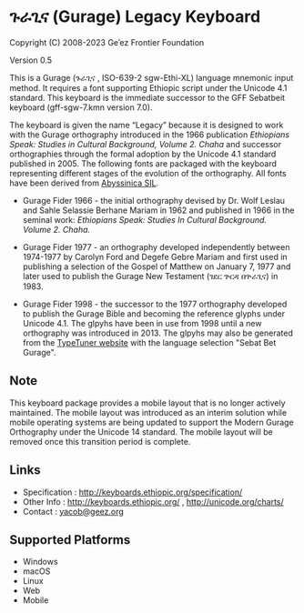 ጉራጊና (Gurage) Legacy Keyboard
============================

Copyright (C) 2008-2023 Geʾez Frontier Foundation

Version 0.5

This is a Gurage (ጉራጊና , ISO-639-2 sgw-Ethi-XL) language mnemonic input method.  It requires a font
supporting Ethiopic script under the Unicode 4.1 standard. This keyboard is the immediate
successor to the GFF Sebatbeit keyboard (gff-sgw-7.kmn version 7.0).

The keyboard is given the name “Legacy” because it is designed to work with the Gurage
orthography introduced in the 1966 publication *Ethiopians Speak: Studies in Cultural
Background, Volume 2. Chaha* and successor orthographies through the formal adoption by
the Unicode 4.1 standard published in 2005. The following fonts are packaged with the
keyboard representing different stages of the evolution of the orthography.  All fonts
have been derived from [Abyssinica SIL](https://software.sil.org/abyssinica/).

* Gurage Fider 1966 - the initial orthography devised by Dr. Wolf Leslau and Sahle Selassie
                      Berhane Mariam in 1962 and published in 1966 in the seminal work:
                      *Ethiopians Speak: Studies In Cultural Background. Volume 2. Chaha.*

* Gurage Fider 1977 - an orthography developed independently between 1974-1977 by Carolyn Ford
                      and Degefe Gebre Mariam and first used in publishing a selection of
                      the Gospel of Matthew on January 7, 1977 and later used to publish the
                      Gurage New Testament (ገደር ጕርዳ በጕራጊና) in 1983.

* Gurage Fider 1998 - the successor to the 1977 orthography developed to publish the 
                      Gurage Bible and becoming the reference glyphs under Unicode 4.1.
                      The glpyhs have been in use from 1998 until a new orthography was
                      introduced in 2013. The glpyhs may also be generated from the
                      [TypeTuner website](https://scripts.sil.org/ttw/fonts2go.cgi)
                      with the language selection "Sebat Bet Gurage".

Note
----
This keyboard package provides a mobile layout that is no longer actively maintained. The mobile layout was introduced as an interim solution while mobile operating systems are being updated to support the Modern Gurage Orthography under the Unicode 14 standard. The mobile layout will be removed once this transition period is complete.



Links
-----

 * Specification :  http://keyboards.ethiopic.org/specification/
 * Other Info    :  http://keyboards.ethiopic.org/ , http://unicode.org/charts/
 * Contact       :  yacob@geez.org


Supported Platforms
-------------------
 * Windows
 * macOS
 * Linux 
 * Web
 * Mobile

